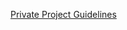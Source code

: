 ﻿[Private Project Guidelines](https://github.com/nao7sep/Resources/blob/main/Documents/AI-Generated%20Notes/Private%20Project%20Guidelines.md)
